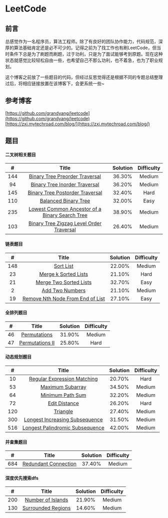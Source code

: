 # LeetCode  

## 前言  
总感觉作为一名程序员，算法工程师。除了有良好的团队协作能力，代码规范，深厚的算法基础肯定还是必不可少的。记得之前为了找工作也有刷LeetCode，但当时条件下总是为了刷题而刷题，过于功利，只是为了面试能够考到原题。现在这种状态就感觉比较轻松自由一些，也希望自己不那么功利，也不着急，也为了职业规划。 

这个博客之前放了一些题目的代码，但经过反思觉得还是根据不同的专题总结整理过后，将相应链接放置在该博客下，会更系统一些~ 

## 参考博客
[https://github.com/grandyang/leetcode](https://github.com/grandyang/leetcode)  
[https://zxi.mytechroad.com/blog/](https://zxi.mytechroad.com/blog/)

## 题目
#### 二叉树相关题目

| # | Title | Solution | Difficulty |
|:-:| :---: | :------: | :--------: |
|144|[Binary Tree Preorder Traversal](https://github.com/xcTorres/LeetCode/blob/master/144.%20Binary%20Tree%20Preorder%20Traversal.md)|36.30%|Medium|
|94|[Binary Tree Inorder Traversal](https://github.com/xcTorres/LeetCode/blob/master/94.%20Binary%20Tree%20Inorder%20Traversal.md)|36.20%|Medium|
|145|[Binary Tree Postorder Traversal](https://github.com/xcTorres/LeetCode/blob/master/145.%20Binary%20Tree%20Postorder%20Traversal.md)|32.40%|Hard|
|110|[Balanced Binary Tree](https://github.com/xcTorres/LeetCode/blob/master/110.%20Balanced%20Binary%20Tree.md)|32.00%|Easy|
|235|[Lowest Common Ancestor of a Binary Search Tree](https://github.com/xcTorres/LeetCode/blob/master/235.%20Lowest%20Common%20Ancestor%20of%20a%20Binary%20Search%20Tree.md)|38.90%|Medium|
|103|[Binary Tree Zigzag Level Order Traversal](https://github.com/xcTorres/LeetCode/blob/master/103.%20Binary%20Tree%20Zigzag%20Level%20Order%20Traversal.md)|26.40%|Medium|

#### 链表题目

| # | Title | Solution | Difficulty |
|:-:| :---: | :------: | :--------: |
|148|[Sort List](https://github.com/xcTorres/LeetCode/blob/master/148.%20Sort%20List.md)|22.00%|Medium|
|23|[Merge k Sorted Lists](https://github.com/xcTorres/LeetCode/blob/master/23.%20Merge%20k%20Sorted%20Lists.md)|21.10%|Hard|
|21|[Merge Two Sorted Lists](https://github.com/xcTorres/LeetCode/blob/master/21.%20Merge%20Two%20Sorted%20Lists.md)|32.70%|Easy|
|2|[Add Two Numbers](https://github.com/xcTorres/LeetCode/blob/master/2.%20Add%20Two%20Numbers.md)|21.10%|Medium|
|19|[Remove Nth Node From End of List](https://github.com/xcTorres/LeetCode/blob/master/19.%20Remove%20Nth%20Node%20From%20End%20of%20List.md)|27.10%|Easy|

#### 全排列题目  

| # | Title | Solution | Difficulty |
|:-:| :---: | :------: | :--------: |
|46|[Permutations](https://github.com/xcTorres/LeetCode/blob/master/46.%20Permutations.md)|31.90%|Medium|
|47|[Permutations II](https://github.com/xcTorres/LeetCode/blob/master/47.%20Permutations%20II.md)|25.80%|Hard|

#### 动态规划题目  

| # | Title | Solution | Difficulty |
|:-:| :---: | :------: | :--------: |
|10 |[Regular Expression Matching](https://github.com/xcTorres/LeetCode/blob/master/10.%20Regular%20Expression%20Matching.md)|20.70%|Hard|
|53|[Maximum Subarray](https://github.com/xcTorres/LeetCode/blob/master/53.%20Maximum%20Subarray.md)|34.50%|Medium|
|64|[Minimum Path Sum](https://github.com/xcTorres/LeetCode/blob/master/64.%20Minimum%20Path%20Sum.md)|32.20%|Medium|
|72|[Edit Distance](https://github.com/xcTorres/LeetCode/blob/master/72.%20Edit%20Distance.md)|26.20%|Hard|
|120|[Triangle](https://github.com/xcTorres/LeetCode/blob/master/120.%20Triangle.md)|27.40%|Medium|
|300|[Longest Increasing Subsequence](https://github.com/xcTorres/LeetCode/blob/master/300.%20Longest%20Increasing%20Subsequence.md)|31.50%|Medium|
|516|[Longest Palindromic Subsequence](https://github.com/xcTorres/LeetCode/blob/master/5.%20Longest%20Palindromic%20Substring.md)|42.00%|Medium|

#### 并查集题目  
| # | Title | Solution | Difficulty |
|:-:| :---: | :------: | :--------: |
|684|[Redundant Connection](https://github.com/xcTorres/LeetCode/blob/master/684.%20Redundant%20Connection.md)|37.40%|Medium|


#### 深度优先搜索dfs
| # | Title | Solution | Difficulty |
|:-:| :---: | :------: | :--------: |
|200|[Number of Islands](https://github.com/xcTorres/LeetCode/blob/master/200.%20Number%20of%20Islands.md)|21.90%|Medium|
|130|[Surrounded Regions](https://github.com/xcTorres/LeetCode/blob/master/130.%20Surrounded%20Regions.md)|14.60%|Medium|